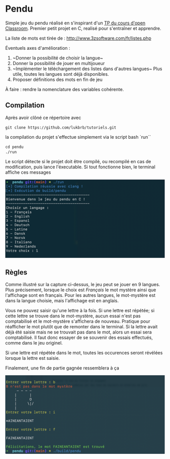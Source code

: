 # Pendu

Simple jeu du pendu réalisé en s'inspirant d'un [TP du cours d'open Classroom](http://user.oc-static.com/pdf/14189-apprenez-a-programmer-en-c.pdf). Premier petit projet en C, realisé pour s'entraîner et apprendre.

La liste de mots est tirée de : http://www.3zsoftware.com/fr/listes.php 

Éventuels axes d'amélioration :  

1. ~Donner la possibilité de choisir la langue~  
2. Donner la possibilité de jouer en multijoueur  
3. ~Implémenter le téléchargement des listes dans d'autres langues~ Plus utile, toutes les langues sont déjà disponibles.  
4. Proposer définitions des mots en fin de jeu  

À faire : rendre la nomenclature des variables cohérente.

## Compilation

Après avoir clôné ce répertoire avec

```console
git clone https://github.com/lukbrb/tutoriels.git
```

la compilation du projet s'effectue simplement via le script bash `run``

```console
cd pendu
./run
```

Le script détecte si le projet doit être compilé, ou recompilé en cas de modification, puis lance l'éxecutable. Si tout fonctionne bien, le terminal affiche ces messages

![Message de bienvenue du programme](media/terminal_exemple1.png)

## Règles

Comme illustré sur la capture ci-dessus, le jeu peut se jouer en 9 langues. Plus précisement, lorsque le choix est *Français* le mot mystère ainsi que l'affichage sont en français. Pour les autres langues, le mot-mystère est dans la langue choisie, mais l'affichage est en anglais.

Vous ne pouvez saisir qu'une lettre à la fois. Si une lettre est répétée; si cette lettre se trouve dans le mot-mystère, aucun essai n'est pas comptabilisé et le mot-mystère s'affichera de nouveau. Pratique pour réafficher le mot plutôt que de remonter dans le terminal. Si la lettre avait déjà été saisie mais ne se trouvait pas dans le mot, alors un essai sera comptabilisé. Il faut donc essayer de se souvenir des essais effectués, comme dans le jeu originel.

Si une lettre est répétée dans le mot, toutes les occurences seront révélées lorsque la lettre est saisie.

Finalement, une fin de partie gagnée ressemblera à ça

![Message de bienvenue du programme](media/terminal_exemple2.png)
